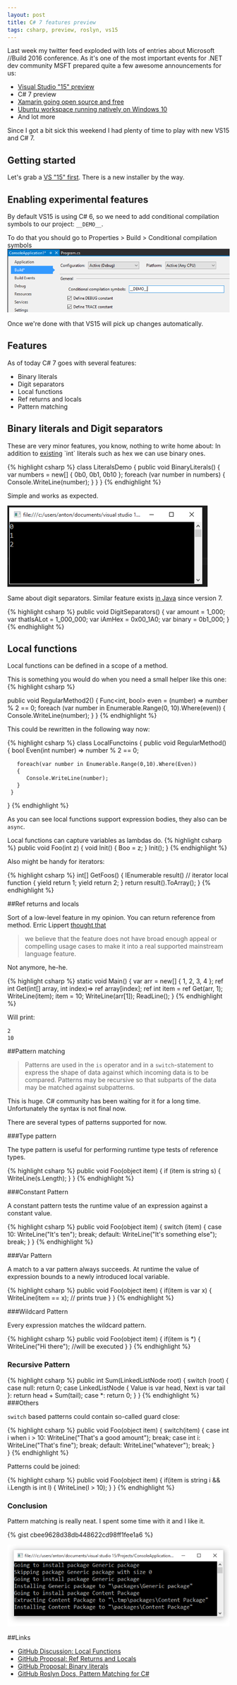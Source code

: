 ```yaml
---
layout: post
title: C# 7 features preview
tags: csharp, preview, roslyn, vs15
---
```


Last week my twitter feed exploded with lots of entries about Microsoft //Build 2016 conference.
As it's one of the most important events for .NET dev community MSFT prepared quite a few awesome announcements for us:

* [Visual Studio "15" preview](https://www.visualstudio.com/news/vs15-preview-vs)
* C# 7 preview
* [Xamarin going open source and free](https://blogs.msdn.microsoft.com/visualstudio/2016/03/31/mobile-app-development-made-easy-with-visual-studio-and-xamarin/)
* [Ubuntu workspace running natively on Windows 10](https://blogs.windows.com/buildingapps/2016/03/30/run-bash-on-ubuntu-on-windows/)
* And lot more

Since I got a bit sick this weekend I had plenty of time to play with new VS15 and C# 7.

## Getting started

Let's grab a [VS "15" first](https://www.visualstudio.com/en-us/downloads/visual-studio-next-downloads-vs.aspx). 
There is a new installer by the way.


## Enabling experimental features

By default VS15 is using C# 6, so we need to add conditional compilation symbols to our project: 
`__DEMO__`.

To do that you should go to Properties > Build > Conditional compilation symbols
![conditional compilation symbols dialog](/images/csharp-7-preview/conditional-demo.png)

Once we're done with that VS15 will pick up changes automatically.

## Features

As of today C# 7 goes with several features:

* Binary literals
* Digit separators
* Local functions
* Ref returns and locals
* Pattern matching

## Binary literals and Digit separators

These are very minor features, you know, nothing to write home about: 
In addition to [existing](https://msdn.microsoft.com/en-us/library/aa664672(v=vs.71).aspx) `int` literals such as hex we can use binary ones.

{% highlight csharp %}
class LiteralsDemo
{
  public void BinaryLiterals()
  {
    var numbers = new[] { 0b0, 0b1, 0b10 };
    foreach (var number in numbers)
    {
      Console.WriteLine(number);
    }
  }
}
{% endhighlight %}

Simple and works as expected.

![binary literals output](/images/csharp-7-preview/binary-literals.png)

Same about digit separators. Similar feature exists [in Java](https://www.oreilly.com/learning/java7-features) since version 7. 

{% highlight csharp %}
public void DigitSeparators()
{
    var amount = 1_000;
    var thatIsALot = 1_000_000;
    var iAmHex = 0x00_1A0;
    var binary = 0b1_000;
}
{% endhighlight %}

## Local functions

Local functions can be defined in a scope of a method.

This is something you would do when you need a small helper like this one:
{% highlight csharp %}

public void RegularMethod2()
{
  Func<int, bool> even = (number) => number % 2 == 0;
  foreach (var number in Enumerable.Range(0, 10).Where(even))
  {
      Console.WriteLine(number);
  }
}
{% endhighlight %}

This could be rewritten in the following way now:

{% highlight csharp %}
class LocalFunctoins
{
    public void RegularMethod()
    {
       bool Even(int number) => number % 2 == 0;

       foreach(var number in Enumerable.Range(0,10).Where(Even))
       {
          Console.WriteLine(number);
       }
     }
}
{% endhighlight %}

As you can see local functions support expression bodies, they also can be `async`.

Local functions can capture variables as lambdas do.
{% highlight csharp %}
public void Foo(int z)
{
    void Init()
    {
        Boo = z;
    }
    Init();
}
{% endhighlight %}

Also might be handy for iterators:

{% highlight csharp %}
 int[] GetFoos()
 {
     IEnumerable<int> result() // iterator local function
     {
         yield return 1;
         yield return 2;
     }
     return result().ToArray();
 }
{% endhighlight %}

##Ref returns and locals

Sort of a low-level feature in my opinion. You can return reference from method.
Erric Lippert [thought that](https://blogs.msdn.microsoft.com/ericlippert/2011/06/23/ref-returns-and-ref-locals/) 

>we believe that the feature does not have broad enough appeal or compelling usage cases to make it into a real supported mainstream language feature. 

Not anymore, he-he.

{% highlight csharp %}
 static void Main()
 {
     var arr = new[] { 1, 2, 3, 4 };
     ref int Get(int[] array, int index)=> ref array[index]; 
     ref int item = ref Get(arr, 1);
     WriteLine(item);
     item = 10;
     WriteLine(arr[1]);
     ReadLine();
 }
{% endhighlight %}

Will print:

```
2
10
```

##Pattern matching

>Patterns are used in the `is` operator and in a `switch`-statement to express the shape of data against which incoming data is to be compared. Patterns may be recursive so that subparts of the data may be matched against subpatterns.

This is huge. C# community has been waiting for it for a long time.
Unfortunately the syntax is not final now.

There are several types of patterns supported for now.

###Type pattern

The type pattern is useful for performing runtime type tests of reference types.

{% highlight csharp %}
public void Foo(object item)
{
    if (item is string s)
    {
        WriteLine(s.Length);
    }
}
{% endhighlight %}

###Constant Pattern

A constant pattern tests the runtime value of an expression against a constant value.

{% highlight csharp %}
public void Foo(object item)
{
    switch (item)
    {
        case 10:
            WriteLine("It's ten");
            break;
        default:
            WriteLine("It's something else");
            break;
    }
}
{% endhighlight %}

###Var Pattern

A match to a var pattern always succeeds. At runtime the value of expression bounds to a newly introduced local variable.

{% highlight csharp %}
 public void Foo(object item)
 {
     if(item is var x)
     {
         WriteLine(item == x); // prints true
     }
 }
{% endhighlight %}

###Wildcard Pattern

Every expression matches the wildcard pattern.

{% highlight csharp %}
 public void Foo(object item)
 {
     if(item is *)
     {
         WriteLine("Hi there"); //will be executed
     }
 }
{% endhighlight %}

### Recursive Pattern

{% highlight csharp %}
public int Sum(LinkedListNode<int> root)
{
    switch (root)
    {
        case null: return 0;
        case LinkedListNode<int> { Value is var head, Next is var tail }:
            return head + Sum(tail);
        case *: return 0;
    }
}
{% endhighlight %}   
###Others

`switch` based patterns could contain so-called guard close:

{% highlight csharp %}
public void Foo(object item)
{
    switch(item)
    {
        case int i when i > 10:
            WriteLine("That's a good amount");
            break;
        case int i:
            WriteLine("That's fine");
            break;
        default:
            WriteLine("whatever");
            break;
    }      
}
{% endhighlight %}

Patterns could be joined:

{% highlight csharp %}
public void Foo(object item)
{
    if(item is string i && i.Length is int l)
    {
        WriteLine(l > 10);
    } 
}
{% endhighlight %}
 
    
### Conclusion

Pattern matching is really neat. I spent some time with it and I like it.

{% gist cbee9628d38db448622cd98ff1fee1a6 %}

![console installer output](/images/csharp-7-preview/console-installer.png)

##Links
 
* [GitHub Discussion: Local Functions](https://github.com/dotnet/roslyn/issues/2930)
* [GitHub Proposal: Ref Returns and Locals](https://github.com/dotnet/roslyn/issues/118)
* [GitHub Proposal: Binary literals](https://github.com/dotnet/roslyn/issues/215)
* [GitHub Roslyn Docs, Pattern Matching for C#](https://github.com/dotnet/roslyn/blob/024ad0a207c9f38493ff9163a377b9aacae371c7/docs/features/patterns.md)